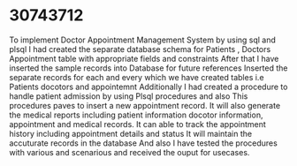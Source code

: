# 30743712
To implement Doctor Appointment Management System by using sql and plsql 
I had created the separate database schema for Patients , Doctors Appointment table with appropriate fields and constraints 
After that I have inserted the sample records into Database for future references 
Inserted the separate records for each and every which we have created tables i.e Patients docotors and appointemnt
Additionally I had created a procedure to handle patient admission by using Plsql procedures and also This procedures paves to insert a new appointment record. 
It will also generate the medical reports including patient information docotor information, appointment and medical records.
It can able to track the appointment history including appointment details and status 
It will maintain the accuturate records in the database 
And also I have tested the procedures with various and scenarious and received the ouput for usecases.
